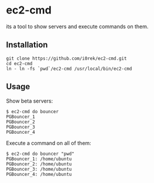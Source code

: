 # ec2-cmd

its a tool to show servers and execute commands on them.

## Installation

```
git clone https://github.com/i0rek/ec2-cmd.git
cd ec2-cmd
ln - ln -fs `pwd`/ec2-cmd /usr/local/bin/ec2-cmd
```

## Usage

Show beta servers:

```
$ ec2-cmd do bouncer
PGBouncer_1
PGBouncer_2
PGBouncer_3
PGBouncer_4
```

Execute a command on all of them:

```
$ ec2-cmd do bouncer "pwd"
PGBouncer_1: /home/ubuntu
PGBouncer_2: /home/ubuntu
PGBouncer_3: /home/ubuntu
PGBouncer_4: /home/ubuntu
```
